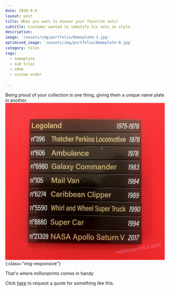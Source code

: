 ```yaml
---
date: 2020-9-9
layout: post
title: When you want to honour your favorite sets!
subtitle: Customer wanted to identify his sets in style.
description: 
image: '/assets/img/portfolio/Nameplate-1.jpg'
optimized_image: '/assets/img/portfolio/Nameplate-0.jpg'
category: tiles
tags:
  - nameplate
  - 1x8 tiles
  - CMYK
  - custom order
 
---
```


Being proud of your collection is one thing, giving them a unique name plate in another.
![otherview](/assets/img/portfolio/Nameplate-2.jpg){:class="img-responsive"}

That's where millionprints comes in handy

Click [here](https://millionprints.com/contact/) to request a quote for something like this.